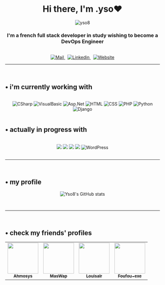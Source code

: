 <div align="center">
  <h1>Hi there, I'm .yso♥</h1>
</div>

<div align="center"> 
  <img src="https://komarev.com/ghpvc/?username=yso8&label=.Views&color=736751&style=flat" alt="yso8" /> 
</div>

<h3 align="center">I'm a french full stack developer in study wishing to become a <span>DevOps Engineer</span></h3>

<br>

<div align="center">
  <a href="mailto:baptisteguillaumepro@gmail.com" target="_blank" rel="noreferrer">
    <img alt="Mail" src="https://img.shields.io/badge/Gmail-D14836?style=for-the-badge&logo=gmail&logoColor=white"/>
  </a>
  &nbsp;
  <a href="https://www.linkedin.com/in/baptiste-dev/" target="_blank" rel="noreferrer">
    <img alt="Linkedin" src="https://img.shields.io/badge/LinkedIn-0077B5?style=for-the-badge&logo=linkedin&logoColor=white" />
  </a>
  &nbsp;
  <a href="https://www.ys8o.fr" target="_blank" rel="noreferrer">
    <img alt="Website" src="https://img.shields.io/badge/My.portfolio-D6CAB1?style=for-the-badge&logo=readme&logoColor=white" />
  </a>
</div>

<hr>

<br>

<h2 align="left">• i'm currently working with</h2>

<br>

<div align="center"> 
  <img alt="CSharp" src="https://img.shields.io/badge/C%23-239120.svg?style=for-the-badge&logo=c-sharp&logoColor=white">
  <img alt="VisualBasic" src="https://img.shields.io/badge/Visual%20Basic-007ACC.svg?style=for-the-badge&logo=.net&logoColor=white">
  <img alt="Asp.Net" src="https://img.shields.io/badge/ASP.NET-512BD4.svg?style=for-the-badge&logo=.net&logoColor=white">
  <img alt="HTML" src="https://img.shields.io/badge/HTML5-E34F26.svg?style=for-the-badge&logo=html5&logoColor=white">
  <img alt="CSS" src="https://img.shields.io/badge/CSS3-1572B6.svg?style=for-the-badge&logo=css3&logoColor=white">
  <img alt="PHP" src="https://img.shields.io/badge/PHP-777BB4.svg?style=for-the-badge&logo=php&logoColor=white">
  <img alt="Python" src="https://img.shields.io/badge/Python-3776AB.svg?style=for-the-badge&logo=python&logoColor=white">
  <img alt="Django" src="https://img.shields.io/badge/Django-092E20.svg?style=for-the-badge&logo=django&logoColor=white">
</div>

<br>

<h2 align="left">• actually in progress with</h2>

<br>

<div align="center">
  <img src="https://img.shields.io/badge/Git-F05032.svg?style=for-the-badge&logo=git&logoColor=white">
  <img src="https://img.shields.io/badge/JavaScript-F7DF1E.svg?style=for-the-badge&logo=javascript&logoColor=white">
  <img src="https://img.shields.io/badge/TypeScript-007ACC.svg?style=for-the-badge&logo=typescript&logoColor=white">
  <img src="https://img.shields.io/badge/Pytest-0A9EDC.svg?style=for-the-badge&logo=python&logoColor=white">
  <img alt="WordPress" src="https://img.shields.io/badge/WordPress-21759B.svg?style=for-the-badge&logo=wordpress&logoColor=white">
</div>

<br>

<hr>

<br>

<h2 align="left">• my profile</h2>

<div align="center">

  ![Yso8's GitHub stats](https://github-readme-stats.vercel.app/api?username=yso8&count_private=true&hide=prs,issues&show_icons=true)

</div>

<br>

<hr>

<br>

<h2 align="left">• check my friends' profiles</h2>

<div align="center">
  <table>
    <tr>
      <td align="center">
        <a href="https://github.com/Ahmosys">
          <img src="https://avatars.githubusercontent.com/u/82736431?v=4" width="100px;" alt=""/>
          <br />
          <sub>
            <b>Ahmosys</b>
          </sub>
        </a>
      </td>
      <td align="center">
        <a href="https://github.com/MasWap">
          <img src="https://avatars.githubusercontent.com/u/60668709?v=4" width="100px;" alt=""/>
          <br />
          <sub>
            <b>MasWap</b>
          </sub>
        </a>
      </td>
      <td align="center">
        <a href="https://github.com/louisalr">
          <img src="https://avatars.githubusercontent.com/u/58358948?v=4" width="100px;" alt=""/>
          <br />
          <sub>
            <b>Louisalr</b>
          </sub>
        </a>
      </td>
      <td align="center">
        <a href="https://github.com/Foufou-exe">
          <img src="https://avatars.githubusercontent.com/u/76502393?v=4" width="100px;" alt=""/>
          <br />
          <sub>
            <b>Foufou-exe</b>
          </sub>
        </a>
      </td>
    </tr>
  </table>
</div>